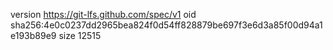 version https://git-lfs.github.com/spec/v1
oid sha256:4e0c0237dd2965bea824f0d54ff828879be697f3e6d3a85f00d94a1e193b89e9
size 12515
